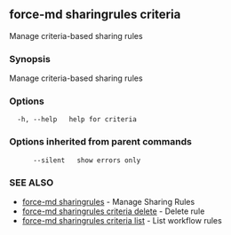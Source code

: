 ## force-md sharingrules criteria

Manage criteria-based sharing rules

### Synopsis

Manage criteria-based sharing rules

### Options

```
  -h, --help   help for criteria
```

### Options inherited from parent commands

```
      --silent   show errors only
```

### SEE ALSO

* [force-md sharingrules](force-md_sharingrules.md)	 - Manage Sharing Rules
* [force-md sharingrules criteria delete](force-md_sharingrules_criteria_delete.md)	 - Delete rule
* [force-md sharingrules criteria list](force-md_sharingrules_criteria_list.md)	 - List workflow rules

